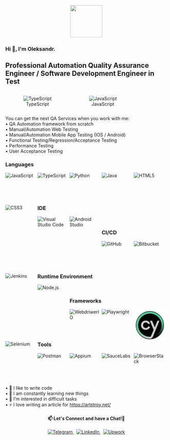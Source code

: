 <div id="header" align="center">
  <img src="https://media3.giphy.com/media/3o7WTL4qQCbbLLV2Pm/giphy.gif?cid=ecf05e47oa7vlemtif9q9p418pdzg6p2rw7azgp9hbhwvpx8&rid=giphy.gif&ct=g" width="200"/>
</div>

### Hi 👋, I'm Oleksandr.

<h2>Professional Automation Quality Assurance Engineer / Software Development Engineer in Test</h2>

<style>
.item {
    vertical-align: top;
    display: inline-block;
    text-align: center;
    width: 120px;
}
img { 
    width: 100px;
    height: 100px;
    
}
.caption {
    display: block;
}
</style>

<figure class="item">
    <img  alt="TypeScript" width="26px" height="26px" src="https://cdn-icons-png.flaticon.com/512/5968/5968381.png" />
    <figcaption class="caption">TypeScript</figcaption>
</figure>
<figure class="item">
    <img  alt="JavaScript" width="26px" height="26px" src="https://cdn-icons-png.flaticon.com/512/5968/5968292.png" />
    <figcaption class="caption">JavaScript</figcaption>
</figure>







You can get the next QA Services when you work with me:  
• QA Automation framework from scratch  
• Manual/Automation Web Testing  
• Manual/Automation Mobile App Testing (IOS / Android)  
• Functional Testing/Regression/Acceptance Testing  
• Performance Testing  
• User Acceptance Testing  

### Languages
<img align="left" alt="JavaScript" width="26px" height="26px" src="https://cdn-icons-png.flaticon.com/512/5968/5968292.png" />
<img align="left" alt="TypeScript" width="26px" height="26px" src="https://cdn-icons-png.flaticon.com/512/5968/5968381.png" />
<img align="left" alt="Python" width="26px" height="26px" src="https://static-00.iconduck.com/assets.00/python-icon-512x512-oyajjxgn.png" />
<img align="left" alt="Java" width="26px" height="26px" src="https://cdn-icons-png.flaticon.com/512/5968/5968282.png" />
<img align="left" alt="HTML5" width="26px" height="26px" src="https://cdn-icons-png.flaticon.com/512/174/174854.png" />
<img align="left" alt="CSS3" width="26px" height="26px" src="https://cdn-icons-png.flaticon.com/512/732/732190.png" />
<br />

### IDE
<img align="left" alt="Visual Studio Code" width="26px" height="26px" src="https://code.visualstudio.com/assets/images/code-stable.png" />
<img align="left" alt="Android Studio" width="26px" height="26px" src="https://img.icons8.com/fluency/256/android-studio--v3.png" />
<br />

### CI/CD
<img align="left" alt="GitHub" width="26px" height="26px" src="https://cdn-icons-png.flaticon.com/512/733/733609.png" />
<img align="left" alt="Bitbucket" width="26px" height="26px" src="https://cdn-icons-png.flaticon.com/512/6125/6125001.png" />
<img align="left" alt="Jenkins" height="26px" src="https://static-00.iconduck.com/assets.00/jenkins-original-icon-371x512-8gujah0v.png" />
<br />

### Runtime Environment
<img align="left" alt="Node.js" width="26px" height="26px" src="https://cdn-icons-png.flaticon.com/512/5968/5968322.png" />
<br />

### Frameworks
<img align="left" alt="WebdriwerIO" height="26px" src="https://webdriver.io/assets/images/robot-3677788dd63849c56aa5cb3f332b12d5.svg" />
<img align="left" alt="Playwright" width="26px" height="26px" src="https://playwright.dev/img/playwright-logo.svg" />
<img align="left" alt="Cypress" width="26px" height="26px" src="https://raw.githubusercontent.com/vscode-icons/vscode-icons/a6526a9b865babf8d661779a5d1fff67672fce89/icons/file_type_cypress.svg" />
<img align="left" alt="Selenium" width="26px" height="26px" src="https://camo.githubusercontent.com/4b95df4d6ca7a01afc25d27159804dc5a7d0df41d8131aaf50c9f84847dfda21/68747470733a2f2f73656c656e69756d2e6465762f696d616765732f73656c656e69756d5f6c6f676f5f7371756172655f677265656e2e706e67" />
<br />

### Tools
<img align="left" alt="Postman" width="26px" height="26px" src="https://avatars.githubusercontent.com/u/10251060?s=200&v=4" />
<img align="left" alt="Appium" width="26px" height="26px" src="https://avatars.githubusercontent.com/u/3221291?s=200&v=4" />
<img align="left" alt="SauceLabs" width="26px" height="26px" src="https://static-00.iconduck.com/assets.00/sauce-labs-icon-512x512-dg23dgvw.png" />
<img align="left" alt="BrowserStack" width="26px" height="26px" src="https://static-00.iconduck.com/assets.00/browserstack-icon-512x511-xfk7rgj2.png" />
<br />
<br /> 

• 💪 I like to write code  
• 🥅 I am constantly learning new things  
• 👀 I’m interested in difficult tasks  
• ⚡ I love writing an article for https://artstroy.net/  





<h4 align="center">
  📫 Let's Connect and have a Chat!💬
</h1>
<p align="center">
<a href="https://t.me/en_em_bi">
  <img height="32" src="https://cdn-icons-png.flaticon.com/512/2111/2111646.png" alt="Telegram"/>
</a>
&nbsp;
<a href="https://www.linkedin.com/in/oleksandr-mazur-08a068243">
  <img height="32" src="https://cdn-icons-png.flaticon.com/512/1377/1377213.png" alt="LinkedIn"/>
</a>
&nbsp;
<a href="https://www.upwork.com/freelancers/~01eb625701c6b7038c">
  <img width="30px" height="30px"  src="https://images.weserv.nl/?url=static-00.iconduck.com/assets.00/upwork-icon-512x512-myk0wgad.png&w=300&h=300&fit=cover&mask=circle" alt="Upwork"/>
</a>
</p>
